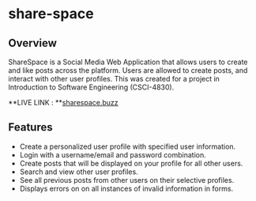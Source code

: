 # share-space
## Overview
ShareSpace is a Social Media Web Application that allows users to create and like posts across the platform. Users are allowed to create posts, and interact with other user profiles. This was created for a project in Introduction to Software Engineering (CSCI-4830). 

**LIVE LINK : **[sharespace.buzz](http://www.sharespace.buzz/)

## Features
* Create a personalized user profile with specified user information.
* Login with a username/email and password combination.
* Create posts that will be displayed on your profile for all other users.
* Search and view other user profiles.
* See all previous posts from other users on their selective profiles.
* Displays errors on on all instances of invalid information in forms.

